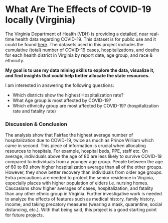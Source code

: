 # What Are The Effects of COVID-19 locally (Virginia)


The Virginia Department of Health (VDH) is providing a detailed, near real-time health data regarding COVID-19. This dataset is for public use and it could be found [here](https://www.vdh.virginia.gov/coronavirus/). The datasets used in this project includes the cumulative (total) number of COVID-19 cases, hospitalizations, and deaths for each health district in Virginia by report date, age group, and race & ethnicity. 


**My goal is to use my data mining skills to explore the data, visualize it, and find insights that could help better allocate the state resources.**

I am interested in answering the following questions: 
-	Which districts show the highest Hospitalization rate?  
-	What Age group is most affected by COVID-19?
-	Which ethnicity group are most affected by COVID-19? (hospitalization rate and fatality rate)


### Discussion & Conclusion 

The analysis show that Fairfax the highest average number of hospitalization due to COVID-19, twice as much as Prince William which came in second. This piece of information is crucial when allocating resources to hospitals. For example, hospital beds, PPE, staff etc.  On average, individuals above the age of 80 are less likely to survive COVID-19 compared to individuals from a younger age group. People between the age of 60 to 69 show higher hospitalization average than all of the other groups. However, they show better recovery than individuals from older age groups. Extra precautions are needed to protect the senior residence in Virginia, especially places with higher population of elders i.e. nursing homes. Caucasians show higher averages of cases, hospitalization, and fatality than any other ethnic group in Virginia. Further investigative work is needed to analyze the effects of features such as medical history, family history, income, and taking precatory measures (wearing a mask, quarantine, social distancing, etc.). With that being said, this project is a good starting point for future projects.  
